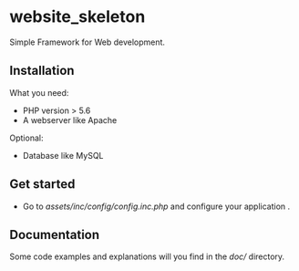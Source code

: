 # website_skeleton

Simple Framework for Web development.

## Installation

What you need:
- PHP version > 5.6
- A webserver like Apache

Optional:
- Database like MySQL

## Get started
- Go to *assets/inc/config/config.inc.php* and configure your application .

## Documentation

Some code examples and explanations will you find in the *doc/* directory.
